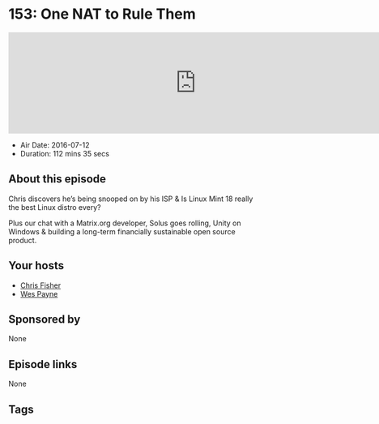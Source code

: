 # 153: One NAT to Rule Them

<iframe src="https://player.fireside.fm/v2/RUkczH-V+hNCgywP_?theme=dark" width="740" height="200" frameborder="0" scrolling="no"></iframe>

* Air Date: 2016-07-12
* Duration: 112 mins 35 secs

## About this episode

Chris discovers he’s being snooped on by his ISP & Is Linux Mint 18 really the  best Linux distro every?

Plus our chat with a Matrix.org developer, Solus goes rolling, Unity on Windows & building a long-term financially sustainable open source product.

## Your hosts
* [Chris Fisher](https://linuxunplugged.com/hosts/chrislas)
* [Wes Payne](https://linuxunplugged.com/hosts/wes)

## Sponsored by

None



## Episode links

None



## Tags


